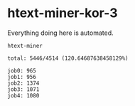 # htext-miner-kor-3

Everything doing here is automated.

```
htext-miner

total: 5446/4514 (120.64687638458129%)

job0: 965
job1: 956
job2: 1374
job3: 1071
job4: 1080
```